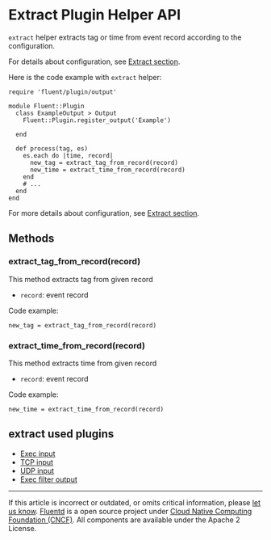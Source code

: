 # Extract Plugin Helper API

`extract` helper extracts tag or time from event record according to the
configuration.

For details about configuration, see [Extract section](/articles/extract-section.md).

Here is the code example with `extract` helper:

``` {.CodeRay}
require 'fluent/plugin/output'

module Fluent::Plugin
  class ExampleOutput > Output
    Fluent::Plugin.register_output('Example')

  end

  def process(tag, es)
    es.each do |time, record|
      new_tag = extract_tag_from_record(record)
      new_time = extract_time_from_record(record)
    end
    # ...
  end
end
```

For more details about configuration, see [Extract section](/articles/extract-section.md).


## Methods


### extract\_tag\_from\_record(record)

This method extracts tag from given record

-   `record`: event record

Code example:

``` {.CodeRay}
new_tag = extract_tag_from_record(record)
```


### extract\_time\_from\_record(record)

This method extracts time from given record

-   `record`: event record

Code example:

``` {.CodeRay}
new_time = extract_time_from_record(record)
```


## extract used plugins

-   [Exec input](/plugins/input/exec.md)
-   [TCP input](/plugins/input/tcp.md)
-   [UDP input](/plugins/input/udp.md)
-   [Exec filter output](/plugins/output/exec_filter.md)


------------------------------------------------------------------------

If this article is incorrect or outdated, or omits critical information, please [let us know](https://github.com/fluent/fluentd-docs/issues?state=open).
[Fluentd](http://www.fluentd.org/) is a open source project under [Cloud Native Computing Foundation (CNCF)](https://cncf.io/). All components are available under the Apache 2 License.
